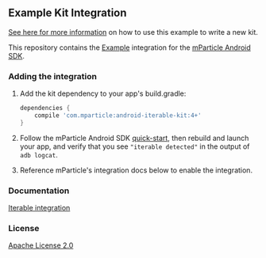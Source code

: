 ## Example Kit Integration

[See here for more information](https://github.com/mParticle/mparticle-android-sdk/wiki/Kit-Development) on how to use this example to write a new kit.

This repository contains the [Example](https://www.example.com/) integration for the [mParticle Android SDK](https://github.com/mParticle/mparticle-android-sdk).

### Adding the integration

1. Add the kit dependency to your app's build.gradle:

    ```groovy
    dependencies {
        compile 'com.mparticle:android-iterable-kit:4+'
    }
    ```
2. Follow the mParticle Android SDK [quick-start](https://github.com/mParticle/mparticle-android-sdk), then rebuild and launch your app, and verify that you see `"iterable detected"` in the output of `adb logcat`.
3. Reference mParticle's integration docs below to enable the integration.

### Documentation

[Iterable integration](http://docs.mparticle.com/?java#iterable)

### License

[Apache License 2.0](http://www.apache.org/licenses/LICENSE-2.0)
